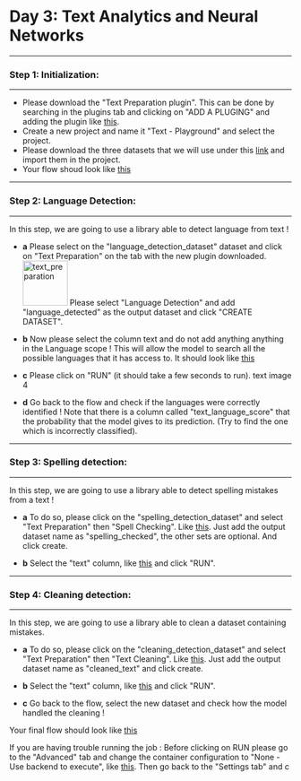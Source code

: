 
# **Day 3: Text Analytics and Neural Networks**

-----------------------------------
### **Step 1: Initialization:**
-----------------------------------

- Please download the "Text Preparation plugin". This can be done by searching in the plugins tab and clicking on "ADD A PLUGING" and adding the plugin like [this](https://github.com/michalis0/ML_dataiku/blob/main/Day%203/text_plus/HELP/text_img_1.png). 
- Create a new project and name it "Text - Playground" and select the project. 
- Please download the three datasets that we will use under this [link](https://github.com/michalis0/ML_dataiku/tree/main/Day%203/text_plus/Datasets) and import them in the project. 
- Your flow shoud look like [this](https://github.com/michalis0/ML_dataiku/blob/main/Day%203/text_plus/HELP/text_img_2.png) 


-----------------------------------
### **Step 2: Language Detection:**
-----------------------------------

In this step, we are going to use a library able to detect language from text ! 

- **a** Please select on the "language_detection_dataset" dataset and click on "Text Preparation" on the tab with the new plugin downloaded.<img width="80" alt="text_preparation" src="https://github.com/michalis0/ML_dataiku/assets/43532600/39f96e72-0b52-4363-b7f0-cdc131c6414e"> Please select "Language Detection" and add "language_detected" as the output dataset and click "CREATE DATASET". 

- **b** Now please select the column text and do not add anything anything in the Language scope ! This will allow the model to search all the possible languages that it has access to. It should look like [this]()

- **c** Please click on "RUN" (it should take a few seconds to run). text image 4

- **d** Go back to the flow and check if the languages were correctly identified ! Note that there is a column called "text_language_score" that the probability that the model gives to its prediction. (Try to find the one which is incorrectly classified). 

-----------------------------------
### **Step 3: Spelling detection:**
-----------------------------------

In this step, we are going to use a library able to detect spelling mistakes from a text ! 

- **a** To do so, please click on the "spelling_detection_dataset" and select "Text Preparation" then "Spell Checking". Like [this](). Just add the output dataset name as "spelling_checked", the other sets are optional. And click create. 

- **b** Select the "text" column, like [this]() and click "RUN". 


-----------------------------------
### **Step 4: Cleaning detection:**
-----------------------------------

In this step, we are going to use a library able to clean a dataset containing mistakes. 

- **a** To do so, please click on the "cleaning_detection_dataset" and select "Text Preparation" then "Text Cleaning". Like [this](). Just add the output dataset name as "cleaned_text" and click create. 

- **b** Select the "text" column, like [this]() and click "RUN". 

- **c** Go back to the flow, select the new dataset and check how the model handled the cleaning ! 


Your final flow should look like [this]()

If you are having trouble running the job :
Before clicking on RUN please go to the "Advanced" tab and change the container configuration to "None - Use backend to execute", like [this](). Then go back to the "Settings tab" and c



